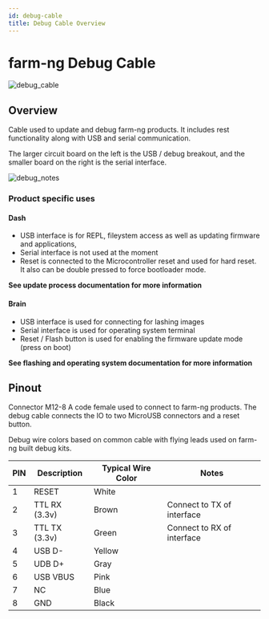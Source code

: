 ```yaml
---
id: debug-cable
title: Debug Cable Overview
---
```


# farm-ng Debug Cable

![debug_cable](https://user-images.githubusercontent.com/53625197/187536591-042b7f19-c587-45d3-9079-74ec05d77b6e.jpeg)

## Overview

Cable used to update and debug farm-ng products. It includes rest functionality along with USB and serial communication.

The larger circuit board on the left is the USB / debug breakout, and the smaller board on the right is the serial interface.

![debug_notes](https://user-images.githubusercontent.com/53625197/187536636-64878c45-0d4e-4275-b8b1-7c0b9dd9254f.jpeg)

### Product specific uses

#### Dash

- USB interface is for REPL, fileystem access as well as updating firmware and applications,
- Serial interface is not used at the moment
- Reset is connected to the Microcontroller reset and used for hard reset. It also can be double pressed to force bootloader mode.

**See update process documentation for more information**

#### Brain

- USB interface is used for connecting for lashing images
- Serial interface is used for operating system terminal
- Reset / Flash button is used for enabling the firmware update mode (press on boot)

**See flashing and operating system documentation for more information**

## Pinout

Connector M12-8 A code female used to connect to farm-ng products. The debug cable connects the IO to two MicroUSB connectors and a reset button.

Debug wire colors based on common cable with flying leads used on farm-ng built debug kits.

| PIN | Description   | Typical Wire Color | Notes                      |
| --- | ------------- | ------------------ | -------------------------- |
| 1   | RESET         | White              |                            |
| 2   | TTL RX (3.3v) | Brown              | Connect to TX of interface |
| 3   | TTL TX (3.3v) | Green              | Connect to RX of interface |
| 4   | USB D-        | Yellow             |                            |
| 5   | UDB D+        | Gray               |                            |
| 6   | USB VBUS      | Pink               |                            |
| 7   | NC            | Blue               |                            |
| 8   | GND           | Black              |                            |
